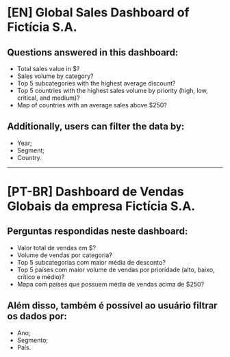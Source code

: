 # [EN] Global Sales Dashboard of Fictícia S.A.
## Questions answered in this dashboard:

- Total sales value in $?
- Sales volume by category?
- Top 5 subcategories with the highest average discount?
- Top 5 countries with the highest sales volume by priority (high, low, critical, and medium)?
- Map of countries with an average sales above $250?

## Additionally, users can filter the data by:

- Year;
- Segment;
- Country.

---

# [PT-BR] Dashboard de Vendas Globais da empresa Fictícia S.A.
## Perguntas respondidas neste dashboard:

- Valor total de vendas em $?
- Volume de vendas por categoria?
- Top 5 subcategorias com maior média de desconto?
- Top 5 países com maior volume de vendas por prioridade (alto, baixo, crítico e médio)?
- Mapa com países que possuem média de vendas acima de $250?

## Além disso, também é possível ao usuário filtrar os dados por:

- Ano;
- Segmento;
- País.
